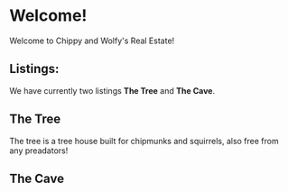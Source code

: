 Welcome!
==========

Welcome to Chippy and Wolfy's Real Estate!

## Listings:

We have currently two listings **The Tree** and **The Cave**.

## The Tree
The tree is a tree house built for chipmunks and squirrels, also free from any preadators! 



## The Cave




